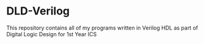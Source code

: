 # DLD-Verilog
This repository contains all of my programs written in Verilog HDL as part of Digital Logic Design for 1st Year ICS
